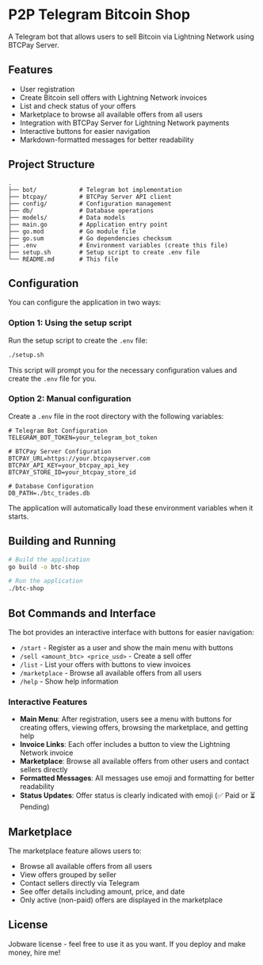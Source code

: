 # P2P Telegram Bitcoin Shop

A Telegram bot that allows users to sell Bitcoin via Lightning Network using BTCPay Server.

## Features

- User registration
- Create Bitcoin sell offers with Lightning Network invoices
- List and check status of your offers
- Marketplace to browse all available offers from all users
- Integration with BTCPay Server for Lightning Network payments
- Interactive buttons for easier navigation
- Markdown-formatted messages for better readability

## Project Structure

```
.
├── bot/            # Telegram bot implementation
├── btcpay/         # BTCPay Server API client
├── config/         # Configuration management
├── db/             # Database operations
├── models/         # Data models
├── main.go         # Application entry point
├── go.mod          # Go module file
├── go.sum          # Go dependencies checksum
├── .env            # Environment variables (create this file)
├── setup.sh        # Setup script to create .env file
└── README.md       # This file
```

## Configuration

You can configure the application in two ways:

### Option 1: Using the setup script

Run the setup script to create the `.env` file:

```bash
./setup.sh
```

This script will prompt you for the necessary configuration values and create the `.env` file for you.

### Option 2: Manual configuration

Create a `.env` file in the root directory with the following variables:

```
# Telegram Bot Configuration
TELEGRAM_BOT_TOKEN=your_telegram_bot_token

# BTCPay Server Configuration
BTCPAY_URL=https://your.btcpayserver.com
BTCPAY_API_KEY=your_btcpay_api_key
BTCPAY_STORE_ID=your_btcpay_store_id

# Database Configuration
DB_PATH=./btc_trades.db
```

The application will automatically load these environment variables when it starts.

## Building and Running

```bash
# Build the application
go build -o btc-shop

# Run the application
./btc-shop
```

## Bot Commands and Interface

The bot provides an interactive interface with buttons for easier navigation:

- `/start` - Register as a user and show the main menu with buttons
- `/sell <amount_btc> <price_usd>` - Create a sell offer
- `/list` - List your offers with buttons to view invoices
- `/marketplace` - Browse all available offers from all users
- `/help` - Show help information

### Interactive Features

- **Main Menu**: After registration, users see a menu with buttons for creating offers, viewing offers, browsing the marketplace, and getting help
- **Invoice Links**: Each offer includes a button to view the Lightning Network invoice
- **Marketplace**: Browse all available offers from other users and contact sellers directly
- **Formatted Messages**: All messages use emoji and formatting for better readability
- **Status Updates**: Offer status is clearly indicated with emoji (✅ Paid or ⏳ Pending)

## Marketplace

The marketplace feature allows users to:

- Browse all available offers from all users
- View offers grouped by seller
- Contact sellers directly via Telegram
- See offer details including amount, price, and date
- Only active (non-paid) offers are displayed in the marketplace

## License

Jobware license - feel free to use it as you want. If you deploy and make money, hire me!
